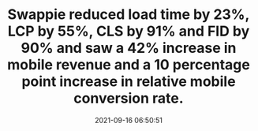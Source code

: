 ---
layout: post
title:  "Swappie reduced load time by 23%, LCP by 55%, CLS by 91% and FID by 90% and saw a 42% increase in mobile revenue and a 10 percentage point increase in relative mobile conversion rate."
storySource: "https://web.dev/swappie/"
date:   2021-09-16 06:50:51
tags:
 - revenue
 - conversion rate
 - "2021"
permalink: "/{{ page.date | date: '%Y/%m/%d' }}/{{ page.fileSlug }}/"
---